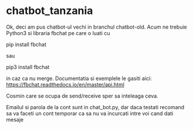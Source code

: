 # chatbot_tanzania
Ok, deci am pus chatbot-ul vechi in branchul chatbot-old. Acum ne trebuie Python3 si libraria fbchat pe care o luati cu 

pip install fbchat

sau

pip3 install fbchat

in caz ca nu merge. Documentatia si exemplele le gasiti aici: https://fbchat.readthedocs.io/en/master/api.html

Cosmin care se ocupa de send/receive sper sa inteleaga ceva.

Emailul si parola de la cont sunt in chat_bot.py, dar daca testati recomand sa va faceti un cont temporar ca sa nu va incurcati intre voi cand dati mesaje

